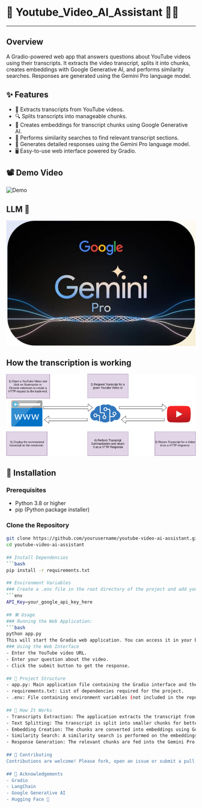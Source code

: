 # 🎥 Youtube_Video_AI_Assistant 🤖🤳
---
## Overview
A Gradio-powered web app that answers questions about YouTube videos using their transcripts. It extracts the video transcript, splits it into chunks, creates embeddings with Google Generative AI, and performs similarity searches. Responses are generated using the Gemini Pro language model.

## ✨ Features

- 📄 Extracts transcripts from YouTube videos.
- 🔍 Splits transcripts into manageable chunks.
- 🤖 Creates embeddings for transcript chunks using Google Generative AI.
- 🔗 Performs similarity searches to find relevant transcript sections.
- 📝 Generates detailed responses using the Gemini Pro language model.
- 🖥️ Easy-to-use web interface powered by Gradio.

## 📽️ Demo Video

![Demo](Demo1.gif)

## LLM 🤖
<p align="center">
<img src="api.jpg" />
</p>

## How the transcription is working
<p align="center">
<img src="transcription.png" />
</p>

## 🚀 Installation

### Prerequisites

- Python 3.8 or higher
- pip (Python package installer)

### Clone the Repository

```bash
git clone https://github.com/yourusername/youtube-video-ai-assistant.git
cd youtube-video-ai-assistant

## Install Dependencies
```bash
pip install -r requirements.txt

## Environment Variables
### Create a .env file in the root directory of the project and add your Google API key:
```env
API_Key=your_google_api_key_here

## 🛠️ Usage
### Running the Web Application:
```bash
python app.py
This will start the Gradio web application. You can access it in your browser at the URL provided in the terminal.
### Using the Web Interface
- Enter the YouTube video URL.
- Enter your question about the video.
- Click the submit button to get the response.

## 📂 Project Structure
- app.py: Main application file containing the Gradio interface and the main functions.
- requirements.txt: List of dependencies required for the project.
- .env: File containing environment variables (not included in the repository for security reasons).

## 🧠 How It Works
- Transcripts Extraction: The application extracts the transcript from the provided YouTube video URL.
- Text Splitting: The transcript is split into smaller chunks for better processing.
- Embedding Creation: The chunks are converted into embeddings using Google Generative AI.
- Similarity Search: A similarity search is performed on the embeddings to find the most relevant chunks.
- Response Generation: The relevant chunks are fed into the Gemini Pro language model to generate a detailed response to the user's question.

## 🤝 Contributing
Contributions are welcome! Please fork, open an issue or submit a pull request for any improvements as we all have 1 aim OPEN SOURCE FREEDOM 💫.

## 🙏 Acknowledgements
- Gradio
- LangChain
- Google Generative AI
- Hugging Face 🤗
